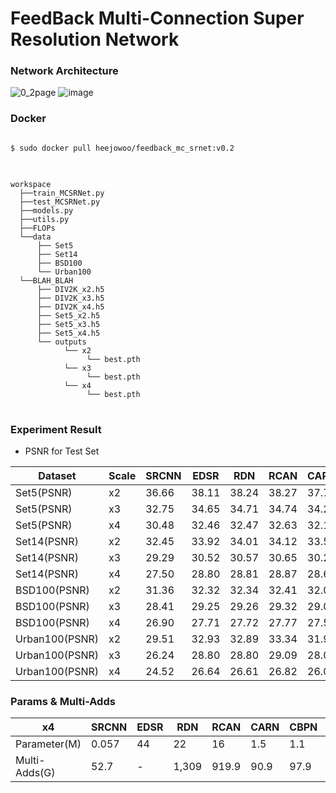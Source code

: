 # FeedBack Multi-Connection  Super Resolution Network



### Network Architecture

![0_2page](https://user-images.githubusercontent.com/61686244/129152667-385afc5f-17dd-439b-a972-95af90b3ce85.png)
![image](https://user-images.githubusercontent.com/61686244/140008138-02bbb0ab-a739-45a7-b2aa-f55b7421cd5e.png)

### Docker
<pre>
<code>
$ sudo docker pull heejowoo/feedback_mc_srnet:v0.2
</code>
</pre>

<pre>
<code>
workspace
  ├──train_MCSRNet.py
  ├──test_MCSRNet.py
  ├──models.py
  ├──utils.py
  ├──FLOPs
  └──data
      ├── Set5
      ├── Set14
      ├── BSD100
      └── Urban100               
  └──BLAH_BLAH
      ├── DIV2K_x2.h5
      ├── DIV2K_x3.h5
      ├── DIV2K_x4.h5
      ├── Set5_x2.h5
      ├── Set5_x3.h5
      ├── Set5_x4.h5
      └── outputs
            └── x2
                 └── best.pth
            └── x3
                 └── best.pth  
            └── x4
                 └── best.pth            
</code>
</pre>


### Experiment Result
* PSNR for Test Set


|Dataset|Scale|SRCNN|EDSR|RDN|RCAN|CARN|CBPN|OURS|
|-------|-----|-----|----|---|----|----|----|----|
|Set5(PSNR)|x2|36.66|38.11|38.24|38.27|37.76|37.90|38.22|
|Set5(PSNR)|x3|32.75|34.65|34.71|34.74|34.29|-|34.77|
|Set5(PSNR)|x4|30.48|32.46|32.47|32.63|32.13|32.21|32.6|
|Set14(PSNR)|x2|32.45|33.92|34.01|34.12|33.52|33.60|34.03|
|Set14(PSNR)|x3|29.29|30.52|30.57|30.65|30.29|-|30.65|
|Set14(PSNR)|x4|27.50|28.80|28.81|28.87|28.60|28.63|28.93|
|BSD100(PSNR)|x2|31.36|32.32|32.34|32.41|32.09|32.17|32.37|
|BSD100(PSNR)|x3|28.41|29.25|29.26|29.32|29.06|-|29.30|
|BSD100(PSNR)|x4|26.90|27.71|27.72|27.77|27.58|27.58|27.8|
|Urban100(PSNR)|x2|29.51|32.93|32.89|33.34|31.92|32.14|32.86|
|Urban100(PSNR)|x3|26.24|28.80|28.80|29.09|28.06|-|28.98|
|Urban100(PSNR)|x4|24.52|26.64|26.61|26.82|26.07|26.14|26.82|



 ### Params & Multi-Adds

|x4|SRCNN|EDSR|RDN|RCAN|CARN|CBPN|OURS|
|--|-----|----|---|----|----|----|----|
|Parameter(M)|0.057|44|22|16|1.5|1.1|2.28|
|Multi-Adds(G)|52.7|-|1,309|919.9|90.9|97.9|1,188|


